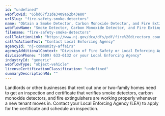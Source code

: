 ```yaml
---
id: "undefined"
webflowId: "65bd67f31de3409a62b43e80"
urlSlug: "fire-safety-smoke-detectors"
name: "Obtain a Smoke Detector, Carbon Monoxide Detector, and Fire Extinguisher Certificate"
webflowName: "Smoke Detector, Carbon Monoxide Detector, and Fire Extinguisher Certificate"
filename: "fire-safety-smoke-detectors"
callToActionLink: "https://www.nj.gov/dca/dfs/pdf/fire%20directory_county%20summary/fire_code_enforcement_director.pdf"
callToActionText: "Contact Local Enforcing Agency"
agencyId: "nj-community-affairs"
agencyAdditionalContext: "Division of Fire Safety or Local Enforcing Agency"
divisionPhone: "(609) 633-6132 or your Local Enforcing Agency"
industryId: "generic"
webflowType: "object-vehicle"
licenseCertificationClassification: "undefined"
summaryDescriptionMd: ""
---
```


Landlords or other businesses that rent out one or two-family homes need to get an inspection and certificate that verifies smoke detectors, carbon monoxide detectors, and fire extinguishers are working properly whenever a new tenant moves in. Contact your Local Enforcing Agency (LEA) to apply for the certificate and schedule an inspection.

